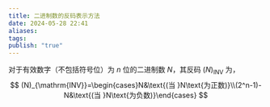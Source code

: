 ```yaml
---
title: 二进制数的反码表示方法
date: 2024-05-28 22:41
aliases: 
tags: 
publish: "true"
---
```

对于有效数字（不包括符号位）为 $n$ 位的二进制数 $N$，其反码 $(N)_{\text{INV}}$ 为，
$$
(N)_{\mathrm{INV}}=\begin{cases}N&\text{(当 }N\text{为正数)}\\(2^n-1)-N&\text{(当 }N\text{为负数)}\end{cases}
$$
